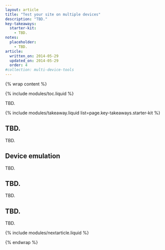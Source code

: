 ```yaml
---
layout: article
title: "Test your site on multiple devices"
description: "TBD."
key-takeaways:
  starter-kit:
    - TBD.
notes:
  placeholder: 
    - TBD.
article:
  written_on: 2014-05-29
  updated_on: 2014-05-29
  order: 4
#collection: multi-device-tools
---
```


{% wrap content %}

{% include modules/toc.liquid %}

TBD.

{% include modules/takeaway.liquid list=page.key-takeaways.starter-kit %}

## TBD.

TBD.

## Device emulation

TBD.

## TBD.

TBD.

## TBD.

TBD.

{% include modules/nextarticle.liquid %}

{% endwrap %}
